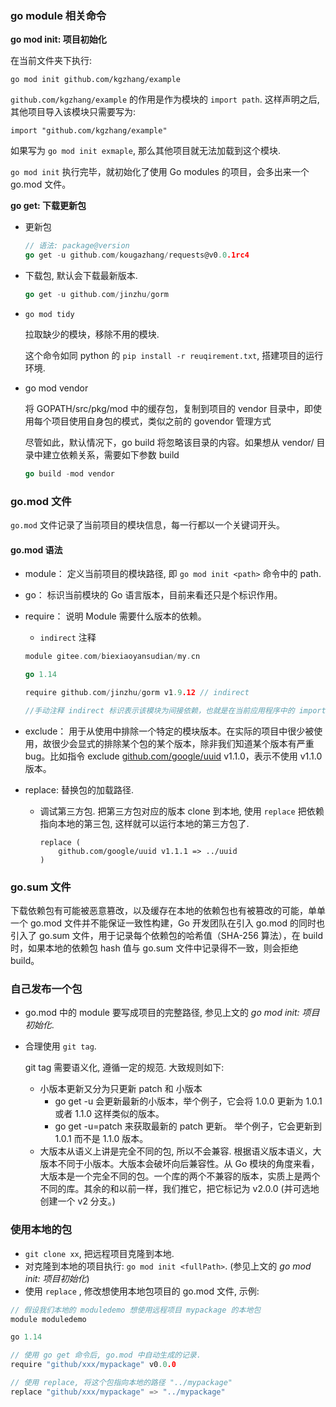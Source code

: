 ### go module 相关命令

**go mod init: 项目初始化**

在当前文件夹下执行:

```shell
go mod init github.com/kgzhang/example
```

`github.com/kgzhang/example` 的作用是作为模块的 `import path`. 这样声明之后, 其他项目导入该模块只需要写为:

```golang
import "github.com/kgzhang/example"
```

如果写为 `go mod init exmaple`, 那么其他项目就无法加载到这个模块.

`go mod init` 执行完毕，就初始化了使用 Go modules 的项目，会多出来一个 go.mod 文件。

**go get: 下载更新包**

- 更新包

  ```go
  // 语法: package@version
  go get -u github.com/kougazhang/requests@v0.0.1rc4
  ```

- 下载包, 默认会下载最新版本.

  ```go
  go get -u github.com/jinzhu/gorm
  ```

- `go mod tidy`

  拉取缺少的模块，移除不用的模块. 

  这个命令如同 python 的 `pip install -r reuqirement.txt`, 搭建项目的运行环境.

- go mod vendor

  将 GOPATH/src/pkg/mod 中的缓存包，复制到项目的 vendor 目录中，即使用每个项目使用自身包的模式，类似之前的 govendor 管理方式

  尽管如此，默认情况下，go build 将忽略该目录的内容。如果想从 vendor/ 目录中建立依赖关系，需要如下参数 build

  ```go
  go build -mod vendor
  ```

### go.mod 文件

`go.mod` 文件记录了当前项目的模块信息，每一行都以一个关键词开头。

#### go.mod 语法

- module： 定义当前项目的模块路径, 即 `go mod init <path>` 命令中的 path.

- go： 标识当前模块的 Go 语言版本，目前来看还只是个标识作用。

- require： 说明 Module 需要什么版本的依赖。

  - `indirect` 注释

  ```go
  module gitee.com/biexiaoyansudian/my.cn
  
  go 1.14
  
  require github.com/jinzhu/gorm v1.9.12 // indirect
  
  //手动注释 indirect 标识表示该模块为间接依赖，也就是在当前应用程序中的 import 语句中，并没有发现这个模块的明确引用，如果没引用，我们提前先拉下来这个包，就会出现该注释，比如直接使用go get拉代码包，而不是 go build 让命令自动根据 go.mod 拉代码包
  ```

- exclude： 用于从使用中排除一个特定的模块版本。在实际的项目中很少被使用，故很少会显式的排除某个包的某个版本，除非我们知道某个版本有严重 bug。比如指令 exclude [github.com/google/uuid](http://github.com/google/uuid) v1.1.0，表示不使用 v1.1.0 版本。

- replace: 替换包的加载路径.

  - 调试第三方包. 把第三方包对应的版本 clone 到本地, 使用 `replace` 把依赖指向本地的第三包, 这样就可以运行本地的第三方包了.

    ```shell
    replace (
        github.com/google/uuid v1.1.1 => ../uuid
    )
    ```

### go.sum 文件

下载依赖包有可能被恶意篡改，以及缓存在本地的依赖包也有被篡改的可能，单单一个 go.mod 文件并不能保证一致性构建，Go 开发团队在引入 go.mod 的同时也引入了 go.sum 文件，用于记录每个依赖包的哈希值（SHA-256 算法），在 build 时，如果本地的依赖包 hash 值与 go.sum 文件中记录得不一致，则会拒绝 build。

### 自己发布一个包

+ go.mod 中的 module 要写成项目的完整路径, 参见上文的 *go mod init: 项目初始化*.

- 合理使用 `git tag`.

  git tag 需要语义化, 遵循一定的规范. 大致规则如下:

  + 小版本更新又分为只更新 patch 和 小版本
    + go get -u 会更新最新的小版本，举个例子，它会将 1.0.0 更新为 1.0.1 或者 1.1.0 这样类似的版本。
    + go get -u=patch 来获取最新的 patch 更新。 举个例子，它会更新到 1.0.1 而不是 1.1.0 版本。
  + 大版本从语义上讲是完全不同的包, 所以不会兼容. 根据语义版本语义，大版本不同于小版本。大版本会破坏向后兼容性。从 Go 模块的角度来看，大版本是一个完全不同的包。一个库的两个不兼容的版本，实质上是两个不同的库。其余的和以前一样，我们推它，把它标记为 v2.0.0 (并可选地创建一个 v2 分支。)

### 使用本地的包

- `git clone xx`, 把远程项目克隆到本地.
- 对克隆到本地的项目执行:  `go mod init <fullPath>`. (参见上文的 *go mod init: 项目初始化*)
-  使用 `replace` , 修改想使用本地包项目的 go.mod 文件, 示例:

```c
// 假设我们本地的 moduledemo 想使用远程项目 mypackage 的本地包
module moduledemo

go 1.14

// 使用 go get 命令后, go.mod 中自动生成的记录.
require "github/xxx/mypackage" v0.0.0

// 使用 replace, 将这个包指向本地的路径 "../mypackage"  
replace "github/xxx/mypackage" => "../mypackage"
```

